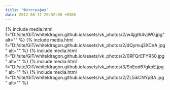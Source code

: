 ```yaml
---
title: "Фотография"
date: 2012-08-17 20:52:00 +0300
---
```



{% include media.html f="D:/site/GiT/whiteldragon.github.io/assets/vk_photos/2/w4jgt64vjW0.jpg" alt="" %}
{% include media.html f="D:/site/GiT/whiteldragon.github.io/assets/vk_photos/2/dQymuj3XCnA.jpg" alt="" %}
{% include media.html f="D:/site/GiT/whiteldragon.github.io/assets/vk_photos/2/0RFQrEFYR50.jpg" alt="" %}
{% include media.html f="D:/site/GiT/whiteldragon.github.io/assets/vk_photos/3/SnEod67gkpE.jpg" alt="" %}
{% include media.html f="D:/site/GiT/whiteldragon.github.io/assets/vk_photos/2/ZL5ikCNYpBA.jpg" alt="" %}
